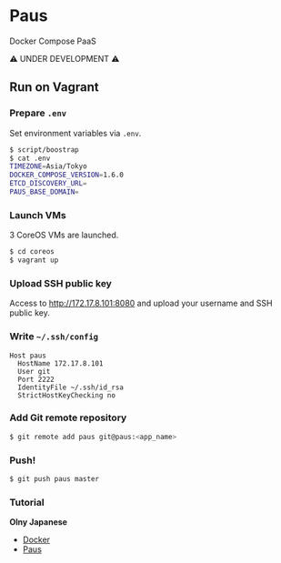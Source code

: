 # Paus

Docker Compose PaaS

:warning: UNDER DEVELOPMENT :warning:

## Run on Vagrant
### Prepare `.env`

Set environment variables via `.env`.

``` bash
$ script/boostrap
$ cat .env
TIMEZONE=Asia/Tokyo
DOCKER_COMPOSE_VERSION=1.6.0
ETCD_DISCOVERY_URL=
PAUS_BASE_DOMAIN=
```

### Launch VMs

3 CoreOS VMs are launched.

``` bash
$ cd coreos
$ vagrant up
```

### Upload SSH public key

Access to http://172.17.8.101:8080 and upload your username and SSH public key.

### Write `~/.ssh/config`

```
Host paus
  HostName 172.17.8.101
  User git
  Port 2222
  IdentityFile ~/.ssh/id_rsa
  StrictHostKeyChecking no
```

### Add Git remote repository

```bash
$ git remote add paus git@paus:<app_name>
```

### Push!

```bash
$ git push paus master
```

### Tutorial

**Olny Japanese**

* [Docker](doc/tutorial-docker.md)
* [Paus](doc/tutorial-paus.md)
